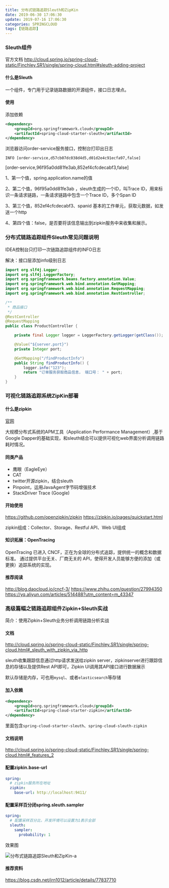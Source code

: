 ```yaml
---
title: 分布式链路追踪Sleuth和ZipKin
date: 2019-06-30 17:06:30
update: 2019-07-16 17:06:30
categories: SPRINGCLOUD
tags: [链路追踪]
---
```


### Sleuth组件

官方文档
http://cloud.spring.io/spring-cloud-static/Finchley.SR1/single/spring-cloud.html#sleuth-adding-project

#### 什么是Sleuth

一个组件，专门用于记录链路数据的开源组件，接口日志埋点。

#### 使用

添加依赖
```xml
<dependency>
    <groupId>org.springframework.cloud</groupId>
    <artifactId>spring-cloud-starter-sleuth</artifactId>
</dependency>
```

浏览器访问order-service服务接口，控制台打印出日志

```
INFO [order-service,d57cb07dc038d4d5,d01d2e4c91ecfa97,false]
```

[order-service,96f95a0dd81fe3ab,852ef4cfcdecabf3,false]

1、第一个值，spring.application.name的值

2、第二个值，96f95a0dd81fe3ab ，sleuth生成的一个ID，叫Trace ID，用来标识一条请求链路，一条请求链路中包含一个Trace ID，多个Span ID

3、第三个值，852ef4cfcdecabf3、spanid 基本的工作单元，获取元数据，如发送一个http

4、第四个值：false，是否要将该信息输出到zipkin服务中来收集和展示。

### 分布式链路追踪组件Sleuth常见问题说明

IDEA控制台只打印一次链路追踪组件的INFO日志

解决：接口层添加info级别日志

```java
import org.slf4j.Logger;
import org.slf4j.LoggerFactory;
import org.springframework.beans.factory.annotation.Value;
import org.springframework.web.bind.annotation.GetMapping;
import org.springframework.web.bind.annotation.RequestMapping;
import org.springframework.web.bind.annotation.RestController;

/**
 * 商品接口
 */
@RestController
@RequestMapping
public class ProductController {

    private final Logger logger = LoggerFactory.getLogger(getClass());

    @Value("${server.port}")
    private Integer port;

    @GetMapping("/findProductInfo")
    public String findProductInfo() {
        logger.info("123");
        return "订单服务获取商品信息， 端口号： " + port;
    }
}
```

### 可视化链路追踪系统ZipKin部署

#### 什么是zipkin

<a href="https://zipkin.io/">官网</a>

大规模分布式系统的APM工具（Application Performance Management）,基于Google Dapper的基础实现，和sleuth结合可以提供可视化web界面分析调用链路耗时情况。

#### 同类产品

* 鹰眼（EagleEye）
* CAT
* twitter开源zipkin，结合sleuth
* Pinpoint，运用JavaAgent字节码增强技术
* StackDriver Trace (Google) 

#### 开始使用

https://github.com/openzipkin/zipkin
https://zipkin.io/pages/quickstart.html

zipkin组成：Collector、Storage、Restful API、Web UI组成

#### 知识拓展：OpenTracing

OpenTracing 已进入 CNCF，正在为全球的分布式追踪，提供统一的概念和数据标准。 
通过提供平台无关、厂商无关的 API，使得开发人员能够方便的添加（或更换）追踪系统的实现。


#### 推荐阅读

http://blog.daocloud.io/cncf-3/
https://www.zhihu.com/question/27994350
https://yq.aliyun.com/articles/514488?utm_content=m_43347


### 高级篇幅之链路追踪组件Zipkin+Sleuth实战

简介：使用Zipkin+Sleuth业务分析调用链路分析实战

#### 文档

http://cloud.spring.io/spring-cloud-static/Finchley.SR1/single/spring-cloud.html#_sleuth_with_zipkin_via_http

sleuth收集跟踪信息通过http请求发送给zipkin server，zipkinserver进行跟踪信息的存储以及提供Rest API即可，Zipkin UI调用其API接口进行数据展示

默认存储是内存，可也用`mysql`、或者`elasticsearch`等存储

#### 加入依赖

```xml
<dependency>
    <groupId>org.springframework.cloud</groupId>
    <artifactId>spring-cloud-starter-zipkin</artifactId>
</dependency>
```

里面包含`spring-cloud-starter-sleuth`、`spring-cloud-sleuth-zipkin`

#### 文档说明

http://cloud.spring.io/spring-cloud-static/Finchley.SR1/single/spring-cloud.html#_features_2

#### 配置zipkin.base-url

```yml
spring:
  # zipkin服务所在地址
  zipkin:
    base-url: http://localhost:9411/
```    

#### 配置采样百分闭spring.sleuth.sampler

```yml
spring:
  # 配置采样百分比，开发环境可以设置为1表示全部
  sleuth:
    sampler:
      probability: 1
```      


效果图

![分布式链路追踪Sleuth和ZipKin-a](https://volc1612.gitee.io/blog/images/分布式链路追踪Sleuth和ZipKin/分布式链路追踪Sleuth和ZipKin-a.png)

#### 推荐资料

https://blog.csdn.net/jrn1012/article/details/77837710
